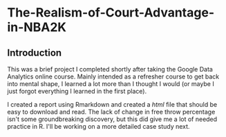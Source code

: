 # The-Realism-of-Court-Advantage-in-NBA2K

## Introduction
This was a brief project I completed shortly after taking the Google Data Analytics online course. Mainly intended as a refresher course to get back into mental shape, I learned a lot more than I thought I would (or maybe I just forgot everything I learned in the first place). 

I created a report using Rmarkdown and created a *html* file that should be easy to download and read. The lack of change in free throw percentage isn't some groundbreaking discovery, but this did give me a lot of needed practice in R. I'll be working on a more detailed case study next. 
